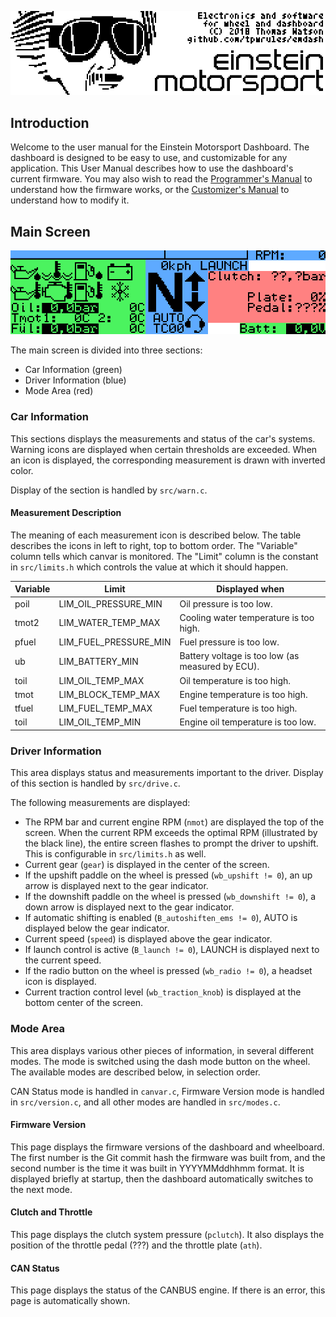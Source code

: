 ![boot screen](https://github.com/tpwrules/emdash/raw/master/dashboard/docs/boot_screen.png)

## Introduction

Welcome to the user manual for the Einstein Motorsport Dashboard. The dashboard is designed to be easy to use, and customizable for any application. This User Manual describes how to use the dashboard's current firmware. You may also wish to read the [Programmer's Manual](https://github.com/tpwrules/emdash/blob/master/dashboard/docs/programmer%20manual.md) to understand how the firmware works, or the [Customizer's Manual](https://github.com/tpwrules/emdash/blob/master/dashboard/docs/customizer%20manual.md) to understand how to modify it.

## Main Screen

![main screen](https://github.com/tpwrules/emdash/raw/master/dashboard/docs/main_screen.png)

The main screen is divided into three sections:
* Car Information (green)
* Driver Information (blue)
* Mode Area (red)

### Car Information

This sections displays the measurements and status of the car's systems. Warning icons are displayed when certain thresholds are exceeded. When an icon is displayed, the corresponding measurement is drawn with inverted color.

Display of the section is handled by `src/warn.c`.

#### Measurement Description
The meaning of each measurement icon is described below. The table describes the icons in left to right, top to bottom order. The "Variable" column tells which canvar is monitored. The "Limit" column is the constant in `src/limits.h` which controls the value at which it should happen.

Variable | Limit | Displayed when
-------- | ----- | --------------
poil | LIM_OIL_PRESSURE_MIN | Oil pressure is too low.
tmot2 | LIM_WATER_TEMP_MAX | Cooling water temperature is too high.
pfuel | LIM_FUEL_PRESSURE_MIN | Fuel pressure is too low.
ub | LIM_BATTERY_MIN | Battery voltage is too low (as measured by ECU).
toil | LIM_OIL_TEMP_MAX | Oil temperature is too high.
tmot | LIM_BLOCK_TEMP_MAX | Engine temperature is too high.
tfuel | LIM_FUEL_TEMP_MAX | Fuel temperature is too high.
toil | LIM_OIL_TEMP_MIN | Engine oil temperature is too low.

### Driver Information

This area displays status and measurements important to the driver. Display of this section is handled by `src/drive.c`.

The following measurements are displayed:

* The RPM bar and current engine RPM (`nmot`) are displayed the top of the screen. When the current RPM exceeds the optimal RPM (illustrated by the black line), the entire screen flashes to prompt the driver to upshift. This is configurable in `src/limits.h` as well.
* Current gear (`gear`) is displayed in the center of the screen.
* If the upshift paddle on the wheel is pressed (`wb_upshift != 0`), an up arrow is displayed next to the gear indicator.
* If the downshift paddle on the wheel is pressed (`wb_downshift != 0`), a down arrow is displayed next to the gear indicator.
* If automatic shifting is enabled (`B_autoshiften_ems != 0`), AUTO is displayed below the gear indicator.
* Current speed (`speed`) is displayed above the gear indicator.
* If launch control is active (`B_launch != 0`), LAUNCH is displayed next to the current speed.
* If the radio button on the wheel is pressed (`wb_radio != 0`), a headset icon is displayed.
* Current traction control level (`wb_traction_knob`) is displayed at the bottom center of the screen.

### Mode Area

This area displays various other pieces of information, in several different modes. The mode is switched using the dash mode button on the wheel. The available modes are described below, in selection order.

CAN Status mode is handled in `canvar.c`, Firmware Version mode is handled in `src/version.c`, and all other modes are handled in `src/modes.c`.

#### Firmware Version

This page displays the firmware versions of the dashboard and wheelboard. The first number is the Git commit hash the firmware was built from, and the second number is the time it was built in YYYYMMddhhmm format. It is displayed briefly at startup, then the dashboard automatically switches to the next mode.

#### Clutch and Throttle

This page displays the clutch system pressure (`pclutch`). It also displays the position of the throttle pedal (???) and the throttle plate (`ath`).

#### CAN Status

This page displays the status of the CANBUS engine. If there is an error, this page is automatically shown.